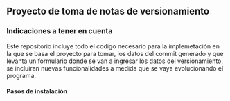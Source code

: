 ## Proyecto de toma de notas de versionamiento

### Indicaciones a tener en cuenta


Este repositorio incluye todo el codigo necesario para la implemetación en la que se basa el proyecto para tomar, los datos del commit generado y que levanta un formulario donde se van a ingresar los datos del versionamiento, se incluiran nuevas funcionalidades a medida que se vaya evolucionando el programa.

#### Pasos de instalación

